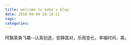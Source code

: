 ```yaml
---
title: welcome to kobe's blog
date: 2018-09-06 16:18:21
tags: 
categories: 
---
```

阿飘莱勇飞趣--认真创造，安静面对，乐观变化，幸福时间，美。
